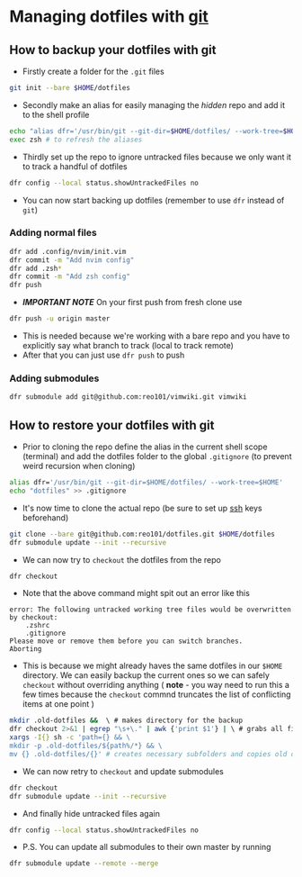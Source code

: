 # Managing dotfiles with [git](git)
## How to backup your dotfiles with git
- Firstly create a folder for the `.git` files
```bash
git init --bare $HOME/dotfiles
```
- Secondly make an alias for easily managing the _hidden_ repo and add it to the shell profile
```bash
echo "alias dfr='/usr/bin/git --git-dir=$HOME/dotfiles/ --work-tree=$HOME'" >> $HOME/.zsh_profile
exec zsh # to refresh the aliases
```
- Thirdly set up the repo to ignore untracked files because we only want it to track a handful of dotfiles
```bash
dfr config --local status.showUntrackedFiles no
```
- You can now start backing up dotfiles (remember to use `dfr` instead of `git`)

### Adding normal files
```bash
dfr add .config/nvim/init.vim
dfr commit -m "Add nvim config"
dfr add .zsh*
dfr commit -m "Add zsh config"
dfr push
```
- ***IMPORTANT NOTE*** On your first push from fresh clone use
```bash
dfr push -u origin master
```
* This is needed because we're working with a bare repo and you have to explicitly say what branch to track (local to track remote)
* After that you can just use `dfr push` to push
### Adding submodules
```bash
dfr submodule add git@github.com:reo101/vimwiki.git vimwiki
```
## How to restore your dotfiles with git
- Prior to cloning the repo define the alias in the current shell scope (terminal) and add the dotfiles folder to the global `.gitignore` (to prevent weird recursion when cloning)
```bash
alias dfr='/usr/bin/git --git-dir=$HOME/dotfiles/ --work-tree=$HOME'
echo "dotfiles" >> .gitignore
```
- It's now time to clone the actual repo (be sure to set up [ssh](ssh) keys beforehand)
```bash
git clone --bare git@github.com:reo101/dotfiles.git $HOME/dotfiles
dfr submodule update --init --recursive
```
- We can now try to `checkout` the dotfiles from the repo
```bash
dfr checkout
```
- Note that the above command might spit out an error like this
```
error: The following untracked working tree files would be overwritten by checkout:
    .zshrc
    .gitignore
Please move or remove them before you can switch branches.
Aborting
```
- This is because we might already haves the same dotfiles in our `$HOME` directory. We can easily backup the current ones so we can safely `checkout` without overriding anything ( **note** - you way need to run this a few times because the `checkout` commnd truncates the list of conflicting items at one point )
```bash
mkdir .old-dotfiles &&  \ # makes directory for the backup
dfr checkout 2>&1 | egrep "\s+\." | awk {'print $1'} | \ # grabs all files from the error message
xargs -I{} sh -c 'path={} && \
mkdir -p .old-dotfiles/${path%/*} && \
mv {} .old-dotfiles/{}' # creates necessary subfolders and copies old dotfiles over
```
- We can now retry to `checkout` and update submodules
```bash
dfr checkout
dfr submodule update --init --recursive
```
- And finally hide untracked files again
```bash
dfr config --local status.showUntrackedFiles no
```
- P.S. You can update all submodules to their own master by running
```bash
dfr submodule update --remote --merge
